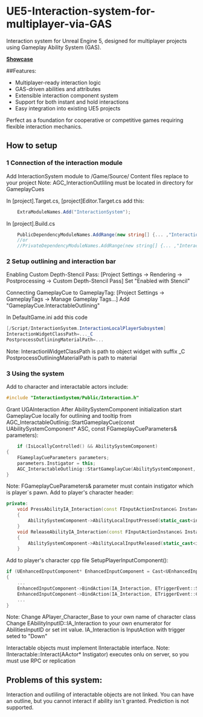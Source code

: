 # UE5-Interaction-system-for-multiplayer-via-GAS
Interaction system for Unreal Engine 5, designed for multiplayer projects using Gameplay Ability System (GAS).

**[Showcase](https://youtu.be/zi3RGkh3Wkc)**

##Features:
*  Multiplayer-ready interaction logic
*  GAS-driven abilities and attributes
*  Extensible interaction component system
*  Support for both instant and hold interactions
*  Easy integration into existing UE5 projects

Perfect as a foundation for cooperative or competitive games requiring flexible interaction mechanics.

## How to setup
### 1 Сonnection of the interaction module
Add InteractionSystem module to /Game/Source/
Content files replace to your project
Note:    AGC_InteractionOutliling must be located in directory for GameplayCues

In [project].Target.cs, [project]Editor.Target.cs add this:
```c#
	ExtraModuleNames.Add("InteractionSystem");
```
In [project].Build.cs
```c#
	PublicDependencyModuleNames.AddRange(new string[] {... ,"InteractionSystem" });
	//or
	//PrivateDependencyModuleNames.AddRange(new string[] {... ,"InteractionSystem" });
```
### 2 Setup outlining and interaction bar
Enabling Custom Depth-Stencil Pass:
[Project Settings → Rendering → Postprocessing → Custom Depth-Stencil Pass]
Set "Enabled with Stencil"

Connecting GameplayCue to GameplayTag:
[Project Settings → GameplayTags → Manage Gameplay Tags...]
Add "GameplayCue.InteractableOutlining"

In DefaultGame.ini add this code
```c#
[/Script/InteractionSystem.InteractionLocalPlayerSubsystem]
InteractionWidgetClassPath=..._C
PostprocessOutliningMaterialPath=...
```
Note:   InteractionWidgetClassPath is path to object widget with suffix _C
	PostprocessOutliningMaterialPath is path to material
	
### 3 Using the system
Add to character and interactable actors include:
```cpp
#include "InteractionSystem/Public/Interaction.h"
```	
Grant UGAInteraction 
	After AbilitySystemComponent initialization start GameplayCue locally for outlining and tooltip from AGC_InteractableOutlinig::StartGameplayCue(const UAbilitySystemComponent* ASC, const FGameplayCueParameters& parameters):
```cpp
	if (IsLocallyControlled() && AbilitySystemComponent)
{
	FGameplayCueParameters parameters;
	parameters.Instigator = this;
	AGC_InteractableOutlinig::StartGameplayCue(AbilitySystemComponent, parameters);
}
```
Note: FGameplayCueParameters& parameter must contain instigator which is player`s pawn.
	Add to player's character header:
```cpp
private:
	void PressAbilityIA_Interaction(const FInputActionInstance& Instance) 
	{
		AbilitySystemComponent->AbilityLocalInputPressed(static_cast<int32>(EAbilityInputID::IA_Interaction));
	}
	void ReleaseAbilityIA_Interaction(const FInputActionInstance& Instance) 
	{
		AbilitySystemComponent->AbilityLocalInputReleased(static_cast<int32>(EAbilityInputID::IA_Interaction));
	}
```
Add to player's character cpp file SetupPlayerInputComponent():
```cpp
if (UEnhancedInputComponent* EnhancedInputComponent = Cast<UEnhancedInputComponent>(PlayerInputComponent))
{
	...
	EnhancedInputComponent->BindAction(IA_Interaction, ETriggerEvent::Started, this, &APlayer_Character_Base::PressAbilityIA_Interaction);
	EnhancedInputComponent->BindAction(IA_Interaction, ETriggerEvent::Completed, this, &APlayer_Character_Base::ReleaseAbilityIA_Interaction);
	...
}
```
Note:    Change APlayer_Character_Base to your own name of character class
	Change EAbilityInputID::IA_Interaction to your own enumerator for AbilitiesInputID or set int value.
	IA_Interaction is InputAction with trigger seted to "Down"

Interactable objects must implement IInteractable interface.
Note: IInteractable::Interact(AActor* Instigator) executes onlu on server, so you must use RPC or replication

## Problems of this system:
Interaction and outliling of interactable objects are not linked. You can have an outline, but you cannot interact if ability isn`t granted.
Prediction is not supported.
